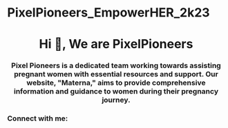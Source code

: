# PixelPioneers_EmpowerHER_2k23
<h1 align="center">Hi 👋, We are PixelPioneers</h1>
<h3 align="center">Pixel Pioneers is a dedicated team working towards assisting pregnant women with essential resources and support. Our website, "Materna," aims to provide comprehensive information and guidance to women during their pregnancy journey.</h3>

<h3 align="left">Connect with me:</h3>
<p align="left">
</p>
